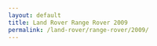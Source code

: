 ```yaml
---
layout: default
title: Land Rover Range Rover 2009
permalink: /land-rover/range-rover/2009/
---
```


